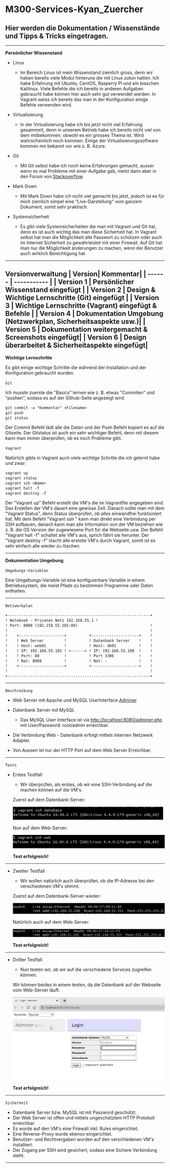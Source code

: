 # M300-Services-Kyan_Zuercher
## Hier werden die Dokumentation / Wissenstände und Tipps & Tricks eingetragen. 
---
**Persönlicher Wissenstand**
* Linux

    * Im Bereich Linux ist mein Wissenstand ziemlich gross, denn wir haben bereits viele Modul hinteruns die mit Linux zutun hatten. Ich habe Erfahrung mit Ubuntu, CentOS, Rasperry Pi und ein bisschen Kalilinux. Viele Befehle die ich bereits in anderen Aufgaben gebraucht habe können hier auch sehr gut verwendet werden. In Vagrant weiss ich bereits das man in der Konfiguration einige Befehle verwenden wird.
* Virtualisierung

    * In der Virtualisierung habe ich bis jetzt nicht viel Erfahrung gesammelt, denn in unserem Betrieb habe ich bereits nicht viel von dem mitbekommen, obwohl es ein grosses Thema ist. Wird wahrscheinlich noch kommen. Einige der Virtualisierungssoftware kommen mir bekannt vor wie z. B. Azure. 
* Git

    * Mit Git selbst habe ich noch keine Erfahrungen gemacht, ausser wenn es mal Probleme mit einer Aufgabe gab, meist dann aber in den Forum von [Stackoverflow][1]. 
* Mark Down

    * Mit Mark Down habe ich nicht viel gemacht bis jetzt, jedoch ist es für mich ziemlich simpel eine "Live-Darstellung" vom ganzem Dokument, somit sehr praktisch.

* Systemsicherheit

    * Es gibt viele Systemsicherheiten die man mit Vagrant und Git hat, denn es ist auch wichtig das man diese Sicherheit hat. In Vagrant selbst hat man die Möglichkeit alle Passwort zu schützen oder auch im Internet Sicherheit zu gewährleistet mit einer Firewall. Auf Git hat man nur die Möglichkeit änderungen zu machen, wenn der Benutzer auch wirklich Berechtigung hat.
---
**Versionverwaltung**
| Version| Kommentar| 
| ------ | ----------- |
| Version 1  | Persönlicher Wissenstand eingefügt |
| Version 2 | Design & Wichtige Lernschritte (Git) eingefügt |
| Version 3   | Wichtige Lernschritte (Vagrant) eingefügt & Befehle |
| Version 4   | Dokumentation Umgebung (Netzwerkplan, Sicherheitsaspekte usw.)|
| Version 5   | Dokumentation weitergemacht & Screenshots eingefügt|
| Version 6   | Design überarbeitet & Sicherheitaspekte eingefügt|
---
**Wichtige Lernschritte**

Es gibt einige wichtige Schritte die während der Installation und der Konfiguration gebraucht wurden:


`Git`

Ich musste zuerste die "Basics" lernen wie z. B. etwas "Commiten" und "pushen", sodass es auf der Github-Seite angezeigt wird.
```
git commit -a "Kommentar" <Filename>
git push
git status
```
Der Commit Befehl lädt alle die Daten und der Push Befehl kopiert es auf die Gitseite. Der Gitstatus ist auch ein sehr wichtiger Befehl, denn mit diesem kann man immer überprüfen, ob es noch Probleme gibt.

`Vagrant`

Natürlich gibts in Vagrant auch viele wichtige Schritte die ich gelernt habe und zwar:
```
vagrant up
vagrant status
vagrant ssh <Name>
vagrant halt -f
vagrant destroy -f
```
Der "Vagrant up" Befehl erstellt die VM's die im Vagrantfile angegeben sind. Das Erstellen der VM's dauert eine gewisse Zeit. Danach sollte man mit dem "Vagrant Status", denn Status überprüfen, ob alles einwandfrei funktioniert hat. Mit dem Befehl "Vagrant ssh <Name der VM>" kann man direkt eine Verbindung per SSH aufbauen, danach kann man alle Information von der VM beziehen wie z. B. die OS Version der zugewiesene Port für die Webseite usw. Der Befehl "Vagrant halt -f" schaltet alle VM's aus, sprich fährt sie herunter. Der "Vagrant destroy -f" löscht alle erstelle VM's durch Vagrant, somit ist es sehr einfach alle wieder zu löschen.

---
**Dokumentation Umgebung**

`Umgebungs-Variablen`

Eine Umgebungs-Variable ist eine konfiguierbare Variable in einem Betriebssystem, die meist Pfade zu bestimmen Programme oder Daten enthalten. 

---

`Netzwerkplan`


    +---------------------------------------------------------------+
    ! Notebook - Privates Netz 192.168.55.1 !                 
    ! Port: 8080 (192.158.55.101:80)                                !	
    !                                                               !	
    !    +--------------------+          +---------------------+    !
    !    ! Web Server         !          ! Datenbank Server    !    !       
    !    ! Host: web01        !          ! Host: db01          !    !
    !    ! IP: 192.168.55.101 ! <------> ! IP: 192.168.55.100  !    !
    !    ! Port: 80           !          ! Port 3306           !    !
    !    ! Nat: 8080          !          ! Nat: -              !    !
    !    +--------------------+          +---------------------+    !
    !                                                               !	
    +---------------------------------------------------------------+
	
---

`Beschreibung`


* Web Server mit Apache und MySQL UserInterface [Adminer](https://www.adminer.org/)
* Datenbank Server mit MySQL
    * Das MySQL User Interface ist via [http://localhost:8080/adminer.php](http://localhost:8080/adminer.php) mit User/Password: root/admin erreichbar.

* Die Verbindung Web - Datenbank erfolgt mittels Internen Netzwerk Adapter.
* Von Aussen ist nur der HTTP Port auf dem Web Server Erreichbar.

----

`Tests`


* Erstes Testfall 
    * Wir überprüfen, als erstes, ob wir eine SSH-Verbindung auf die machen können auf die VM's.
    
    Zuerst auf dem Datenbank-Server:

    ![SSHDB](Screenshots/SSH-DB.png)

    Nun auf dem Web-Server:

    ![SSHWEB](Screenshots/SSH.png)

    **Test erfolgreich!**

---

* Zweiter Testfall
    * Wir wollen natürlich auch überprüfen, ob die IP-Adresse bei den verschiedenen VM's stimmt.

    Zuerst auf dem Datenbank-Server wieder:

    ![SSHDB](Screenshots/IP-DB.png)

    Natürlich auch auf dem Web-Server:

    ![SSHWEB](Screenshots/IP-Web.png)

    **Test erfolgreich!**

---

* Dritter Testfall
    * Nun testen wir, ob wir auf die verschiedene Services zugreifen können.

    Wir können beides in einem testen, da die Datenbank auf der Webseite vom Web-Server läuft.

    ![SSHWEB](Screenshots/DB-Web.png)

    **Test erfolgreich!**

---

`Sicherheit`

* Datenbank Server bzw. MySQL ist mit Password geschützt.
* Der Web Server ist offen und mittels ungeschütztem HTTP Protokoll erreichbar.
* Es wurde auf den VM's eine Firewall inkl. Rules eingerichtet. 
* Eine Reverse-Proxy wurde ebenso eingerichtet. 
* Benutzer- und Rechtvergaben wurden auf den verschiedenen VM's installiert. 
* Der Zugang per SSH wird gesichert, sodass eine Sichere Verbindung steht.

---

[1]: https://stackoverflow.com/ "Stackoverflow"